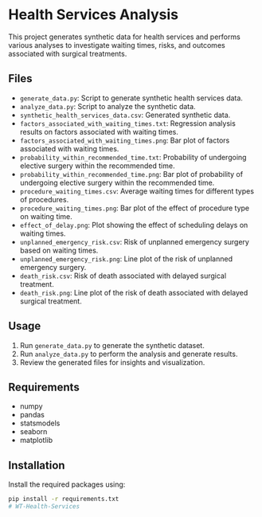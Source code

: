 # Health Services Analysis

This project generates synthetic data for health services and performs various analyses to investigate waiting times, risks, and outcomes associated with surgical treatments.

## Files

- `generate_data.py`: Script to generate synthetic health services data.
- `analyze_data.py`: Script to analyze the synthetic data.
- `synthetic_health_services_data.csv`: Generated synthetic data.
- `factors_associated_with_waiting_times.txt`: Regression analysis results on factors associated with waiting times.
- `factors_associated_with_waiting_times.png`: Bar plot of factors associated with waiting times.
- `probability_within_recommended_time.txt`: Probability of undergoing elective surgery within the recommended time.
- `probability_within_recommended_time.png`: Bar plot of probability of undergoing elective surgery within the recommended time.
- `procedure_waiting_times.csv`: Average waiting times for different types of procedures.
- `procedure_waiting_times.png`: Bar plot of the effect of procedure type on waiting time.
- `effect_of_delay.png`: Plot showing the effect of scheduling delays on waiting times.
- `unplanned_emergency_risk.csv`: Risk of unplanned emergency surgery based on waiting times.
- `unplanned_emergency_risk.png`: Line plot of the risk of unplanned emergency surgery.
- `death_risk.csv`: Risk of death associated with delayed surgical treatment.
- `death_risk.png`: Line plot of the risk of death associated with delayed surgical treatment.

## Usage

1. Run `generate_data.py` to generate the synthetic dataset.
2. Run `analyze_data.py` to perform the analysis and generate results.
3. Review the generated files for insights and visualization.

## Requirements

- numpy
- pandas
- statsmodels
- seaborn
- matplotlib

## Installation

Install the required packages using:

```bash
pip install -r requirements.txt
#   W T - H e a l t h - S e r v i c e s  
 